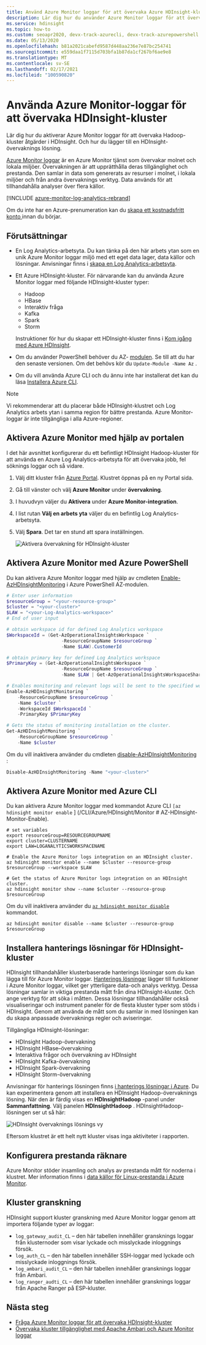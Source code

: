 ```yaml
---
title: Använd Azure Monitor loggar för att övervaka Azure HDInsight-kluster
description: Lär dig hur du använder Azure Monitor loggar för att övervaka jobb som körs i ett HDInsight-kluster.
ms.service: hdinsight
ms.topic: how-to
ms.custom: seoapr2020, devx-track-azurecli, devx-track-azurepowershell
ms.date: 05/13/2020
ms.openlocfilehash: b81a2021cabefd9587d448aa236e7e87bc254741
ms.sourcegitcommit: e559daa1f7115d703bfa1b87da1cf267bf6ae9e8
ms.translationtype: MT
ms.contentlocale: sv-SE
ms.lasthandoff: 02/17/2021
ms.locfileid: "100590820"
---
```

# <a name="use-azure-monitor-logs-to-monitor-hdinsight-clusters"></a>Använda Azure Monitor-loggar för att övervaka HDInsight-kluster

Lär dig hur du aktiverar Azure Monitor loggar för att övervaka Hadoop-kluster åtgärder i HDInsight. Och hur du lägger till en HDInsight-övervaknings lösning.

[Azure Monitor loggar](../azure-monitor/logs/log-query-overview.md) är en Azure Monitor tjänst som övervakar molnet och lokala miljöer. Övervakningen är att upprätthålla deras tillgänglighet och prestanda. Den samlar in data som genererats av resurser i molnet, i lokala miljöer och från andra övervaknings verktyg. Data används för att tillhandahålla analyser över flera källor.

[!INCLUDE [azure-monitor-log-analytics-rebrand](../../includes/azure-monitor-log-analytics-rebrand.md)]

Om du inte har en Azure-prenumeration kan du [skapa ett kostnadsfritt konto ](https://azure.microsoft.com/free/) innan du börjar.

## <a name="prerequisites"></a>Förutsättningar

* En Log Analytics-arbetsyta. Du kan tänka på den här arbets ytan som en unik Azure Monitor loggar miljö med ett eget data lager, data källor och lösningar. Anvisningar finns i [skapa en Log Analytics-arbetsyta](../azure-monitor/vm/quick-collect-azurevm.md#create-a-workspace).

* Ett Azure HDInsight-kluster. För närvarande kan du använda Azure Monitor loggar med följande HDInsight-kluster typer:

  * Hadoop
  * HBase
  * Interaktiv fråga
  * Kafka
  * Spark
  * Storm

  Instruktioner för hur du skapar ett HDInsight-kluster finns i [Kom igång med Azure HDInsight](hadoop/apache-hadoop-linux-tutorial-get-started.md).  

* Om du använder PowerShell behöver du AZ- [modulen](/powershell/azure/). Se till att du har den senaste versionen. Om det behövs kör du `Update-Module -Name Az` .

* Om du vill använda Azure CLI och du ännu inte har installerat det kan du läsa [Installera Azure CLI](/cli/azure/install-azure-cli).

> [!NOTE]  
> Vi rekommenderar att du placerar både HDInsight-klustret och Log Analytics arbets ytan i samma region för bättre prestanda. Azure Monitor-loggar är inte tillgängliga i alla Azure-regioner.

## <a name="enable-azure-monitor-using-the-portal"></a>Aktivera Azure Monitor med hjälp av portalen

I det här avsnittet konfigurerar du ett befintligt HDInsight Hadoop-kluster för att använda en Azure Log Analytics-arbetsyta för att övervaka jobb, fel söknings loggar och så vidare.

1. Välj ditt kluster från [Azure Portal](https://portal.azure.com/). Klustret öppnas på en ny Portal sida.

1. Gå till vänster och välj **Azure Monitor** under **övervakning**.

1. I huvudvyn väljer du **Aktivera** under **Azure Monitor-integration**.

1. I list rutan **Välj en arbets yta** väljer du en befintlig Log Analytics-arbetsyta.

1. Välj **Spara**.  Det tar en stund att spara inställningen.

    ![Aktivera övervakning för HDInsight-kluster](./media/hdinsight-hadoop-oms-log-analytics-tutorial/azure-portal-monitoring.png "Aktivera övervakning för HDInsight-kluster")

## <a name="enable-azure-monitor-using-azure-powershell"></a>Aktivera Azure Monitor med Azure PowerShell

Du kan aktivera Azure Monitor loggar med hjälp av cmdleten [Enable-AzHDInsightMonitoring](/powershell/module/az.hdinsight/enable-azhdinsightmonitoring) i Azure PowerShell AZ-modulen.

```powershell
# Enter user information
$resourceGroup = "<your-resource-group>"
$cluster = "<your-cluster>"
$LAW = "<your-Log-Analytics-workspace>"
# End of user input

# obtain workspace id for defined Log Analytics workspace
$WorkspaceId = (Get-AzOperationalInsightsWorkspace `
                    -ResourceGroupName $resourceGroup `
                    -Name $LAW).CustomerId

# obtain primary key for defined Log Analytics workspace
$PrimaryKey = (Get-AzOperationalInsightsWorkspace `
                    -ResourceGroupName $resourceGroup `
                    -Name $LAW | Get-AzOperationalInsightsWorkspaceSharedKeys).PrimarySharedKey

# Enables monitoring and relevant logs will be sent to the specified workspace.
Enable-AzHDInsightMonitoring `
    -ResourceGroupName $resourceGroup `
    -Name $cluster `
    -WorkspaceId $WorkspaceId `
    -PrimaryKey $PrimaryKey

# Gets the status of monitoring installation on the cluster.
Get-AzHDInsightMonitoring `
    -ResourceGroupName $resourceGroup `
    -Name $cluster
```

Om du vill inaktivera använder du cmdleten [disable-AzHDInsightMonitoring](/powershell/module/az.hdinsight/disable-azhdinsightmonitoring) :

```powershell
Disable-AzHDInsightMonitoring -Name "<your-cluster>"
```

## <a name="enable-azure-monitor-using-azure-cli"></a>Aktivera Azure Monitor med Azure CLI

Du kan aktivera Azure Monitor loggar med kommandot Azure CLI `[az hdinsight monitor enable` ] (/CLI/Azure/HDInsight/Monitor # AZ-HDInsight-Monitor-Enable).

```azurecli
# set variables
export resourceGroup=RESOURCEGROUPNAME
export cluster=CLUSTERNAME
export LAW=LOGANALYTICSWORKSPACENAME

# Enable the Azure Monitor logs integration on an HDInsight cluster.
az hdinsight monitor enable --name $cluster --resource-group $resourceGroup --workspace $LAW

# Get the status of Azure Monitor logs integration on an HDInsight cluster.
az hdinsight monitor show --name $cluster --resource-group $resourceGroup
```

Om du vill inaktivera använder du [`az hdinsight monitor disable`](/cli/azure/hdinsight/monitor#az-hdinsight-monitor-disable) kommandot.

```azurecli
az hdinsight monitor disable --name $cluster --resource-group $resourceGroup
```

## <a name="install-hdinsight-cluster-management-solutions"></a>Installera hanterings lösningar för HDInsight-kluster

HDInsight tillhandahåller klusterbaserade hanterings lösningar som du kan lägga till för Azure Monitor loggar. [Hanterings lösningar](../azure-monitor/insights/solutions.md) lägger till funktioner i Azure Monitor loggar, vilket ger ytterligare data-och analys verktyg. Dessa lösningar samlar in viktiga prestanda mått från dina HDInsight-kluster. Och ange verktyg för att söka i måtten. Dessa lösningar tillhandahåller också visualiseringar och instrument paneler för de flesta kluster typer som stöds i HDInsight. Genom att använda de mått som du samlar in med lösningen kan du skapa anpassade övervaknings regler och aviseringar.

Tillgängliga HDInsight-lösningar:

* HDInsight Hadoop-övervakning
* HDInsight HBase–övervakning
* Interaktiva frågor och övervakning av HDInsight
* HDInsight Kafka-övervakning
* HDInsight Spark-övervakning
* HDInsight Storm-övervakning

Anvisningar för hanterings lösningen finns [i hanterings lösningar i Azure](../azure-monitor/insights/solutions.md#install-a-monitoring-solution). Du kan experimentera genom att installera en HDInsight Hadoop-övervaknings lösning. När den är färdig visas en **HDInsightHadoop** -panel under **Sammanfattning**. Välj panelen **HDInsightHadoop** . HDInsightHadoop-lösningen ser ut så här:

![HDInsight övervaknings lösnings vy](media/hdinsight-hadoop-oms-log-analytics-tutorial/hdinsight-oms-hdinsight-hadoop-monitoring-solution.png)

Eftersom klustret är ett helt nytt kluster visas inga aktiviteter i rapporten.

## <a name="configuring-performance-counters"></a>Konfigurera prestanda räknare

Azure Monitor stöder insamling och analys av prestanda mått för noderna i klustret. Mer information finns i [data källor för Linux-prestanda i Azure Monitor](../azure-monitor/agents/data-sources-performance-counters.md#linux-performance-counters).

## <a name="cluster-auditing"></a>Kluster granskning

HDInsight support kluster granskning med Azure Monitor loggar genom att importera följande typer av loggar:

* `log_gateway_audit_CL` – den här tabellen innehåller gransknings loggar från klusternoder som visar lyckade och misslyckade inloggnings försök.
* `log_auth_CL` – den här tabellen innehåller SSH-loggar med lyckade och misslyckade inloggnings försök.
* `log_ambari_audit_CL` – den här tabellen innehåller gransknings loggar från Ambari.
* `log_ranger_audti_CL` – den här tabellen innehåller gransknings loggar från Apache Ranger på ESP-kluster.

## <a name="next-steps"></a>Nästa steg

* [Fråga Azure Monitor loggar för att övervaka HDInsight-kluster](hdinsight-hadoop-oms-log-analytics-use-queries.md)
* [Övervaka kluster tillgänglighet med Apache Ambari och Azure Monitor loggar](./hdinsight-cluster-availability.md)